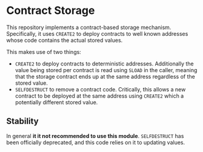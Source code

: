 # Contract Storage

This repository implements a contract-based storage mechanism. Specifically, it
uses `CREATE2` to deploy contracts to well known addresses whose code contains
the actual stored values.

This makes use of two things:
- `CREATE2` to deploy contracts to deterministic addresses. Additionally the
  value being stored per contract is read using `SLOAD` in the caller, meaning
  that the storage contract ends up at the same address regardless of the
  stored value.
- `SELFDESTRUCT` to remove a contract code. Critically, this allows a new
  contract to be deployed at the same address using `CREATE2` which a
  potentially different stored value.

## Stability

In general **it it not recommended to use this module**. `SELFDESTRUCT` has been
officially deprecated, and this code relies on it to updating values.
